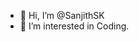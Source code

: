 - 👋 Hi, I’m @SanjithSK
- 👀 I’m interested in Coding.


<!---
SanjithSK/SanjithSK is a ✨ special ✨ repository because its `README.md` (this file) appears on your GitHub profile.
You can click the Preview link to take a look at your changes.
--->
